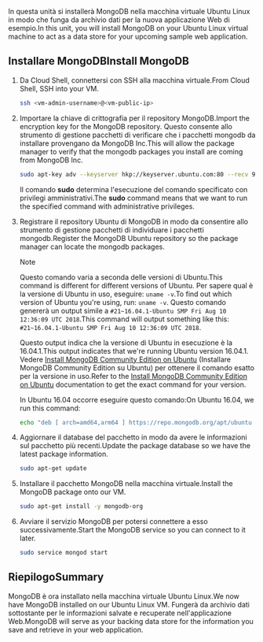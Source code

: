 <span data-ttu-id="a9a66-101">In questa unità si installerà MongoDB nella macchina virtuale Ubuntu Linux in modo che funga da archivio dati per la nuova applicazione Web di esempio.</span><span class="sxs-lookup"><span data-stu-id="a9a66-101">In this unit, you will install MongoDB on your Ubuntu Linux virtual machine to act as a data store for your upcoming sample web application.</span></span>

## <a name="install-mongodb"></a><span data-ttu-id="a9a66-102">Installare MongoDB</span><span class="sxs-lookup"><span data-stu-id="a9a66-102">Install MongoDB</span></span>

1. <span data-ttu-id="a9a66-103">Da Cloud Shell, connettersi con SSH alla macchina virtuale.</span><span class="sxs-lookup"><span data-stu-id="a9a66-103">From Cloud Shell, SSH into your VM.</span></span>

    ```bash
    ssh <vm-admin-username>@<vm-public-ip>
    ```

1. <span data-ttu-id="a9a66-104">Importare la chiave di crittografia per il repository MongoDB.</span><span class="sxs-lookup"><span data-stu-id="a9a66-104">Import the encryption key for the MongoDB repository.</span></span> <span data-ttu-id="a9a66-105">Questo consente allo strumento di gestione pacchetti di verificare che i pacchetti mongodb da installare provengano da MongoDB Inc.</span><span class="sxs-lookup"><span data-stu-id="a9a66-105">This will allow the package manager to verify that the mongodb packages you install are coming from MongoDB Inc.</span></span>

    ```bash
    sudo apt-key adv --keyserver hkp://keyserver.ubuntu.com:80 --recv 9DA31620334BD75D9DCB49F368818C72E52529D4
    ```

    <span data-ttu-id="a9a66-106">Il comando **sudo** determina l'esecuzione del comando specificato con privilegi amministrativi.</span><span class="sxs-lookup"><span data-stu-id="a9a66-106">The **sudo** command means that we want to run the specified command with administrative privileges.</span></span>

1. <span data-ttu-id="a9a66-107">Registrare il repository Ubuntu di MongoDB in modo da consentire allo strumento di gestione pacchetti di individuare i pacchetti mongodb.</span><span class="sxs-lookup"><span data-stu-id="a9a66-107">Register the MongoDB Ubuntu repository so the package manager can locate the mongodb packages.</span></span>

    > [!NOTE]
    > <span data-ttu-id="a9a66-108">Questo comando varia a seconda delle versioni di Ubuntu.</span><span class="sxs-lookup"><span data-stu-id="a9a66-108">This command is different for different versions of Ubuntu.</span></span> <span data-ttu-id="a9a66-109">Per sapere qual è la versione di Ubuntu in uso, eseguire: `uname -v`.</span><span class="sxs-lookup"><span data-stu-id="a9a66-109">To find out which version of Ubuntu you're using, run: `uname -v`.</span></span>
    > <span data-ttu-id="a9a66-110">Questo comando genererà un output simile a `#21~16.04.1-Ubuntu SMP Fri Aug 10 12:36:09 UTC 2018`.</span><span class="sxs-lookup"><span data-stu-id="a9a66-110">This command will output something like this: `#21~16.04.1-Ubuntu SMP Fri Aug 10 12:36:09 UTC 2018`.</span></span>
    >
    > <span data-ttu-id="a9a66-111">Questo output indica che la versione di Ubuntu in esecuzione è la 16.04.1.</span><span class="sxs-lookup"><span data-stu-id="a9a66-111">This output indicates that we're running Ubuntu version 16.04.1.</span></span>
    > <span data-ttu-id="a9a66-112">Vedere [Install MongoDB Community Edition on Ubuntu](https://docs.mongodb.com/manual/tutorial/install-mongodb-on-ubuntu/) (Installare MongoDB Community Edition su Ubuntu) per ottenere il comando esatto per la versione in uso.</span><span class="sxs-lookup"><span data-stu-id="a9a66-112">Refer to the [Install MongoDB Community Edition on Ubuntu](https://docs.mongodb.com/manual/tutorial/install-mongodb-on-ubuntu/) documentation to get the exact command for your version.</span></span>

    <span data-ttu-id="a9a66-113">In Ubuntu 16.04 occorre eseguire questo comando:</span><span class="sxs-lookup"><span data-stu-id="a9a66-113">On Ubuntu 16.04, we run this command:</span></span>

    ```bash
    echo "deb [ arch=amd64,arm64 ] https://repo.mongodb.org/apt/ubuntu xenial/mongodb-org/4.0 multiverse" | sudo tee /etc/apt/sources.list.d/mongodb-org-4.0.list
    ```

1. <span data-ttu-id="a9a66-114">Aggiornare il database del pacchetto in modo da avere le informazioni sul pacchetto più recenti.</span><span class="sxs-lookup"><span data-stu-id="a9a66-114">Update the package database so we have the latest package information.</span></span>

    ```bash
    sudo apt-get update
    ```

1. <span data-ttu-id="a9a66-115">Installare il pacchetto MongoDB nella macchina virtuale.</span><span class="sxs-lookup"><span data-stu-id="a9a66-115">Install the MongoDB package onto our VM.</span></span>

    ```bash
    sudo apt-get install -y mongodb-org
    ```

1. <span data-ttu-id="a9a66-116">Avviare il servizio MongoDB per potersi connettere a esso successivamente.</span><span class="sxs-lookup"><span data-stu-id="a9a66-116">Start the MongoDB service so you can connect to it later.</span></span>

    ```bash
    sudo service mongod start
    ```

## <a name="summary"></a><span data-ttu-id="a9a66-117">Riepilogo</span><span class="sxs-lookup"><span data-stu-id="a9a66-117">Summary</span></span>

<span data-ttu-id="a9a66-118">MongoDB è ora installato nella macchina virtuale Ubuntu Linux.</span><span class="sxs-lookup"><span data-stu-id="a9a66-118">We now have MongoDB installed on our Ubuntu Linux VM.</span></span> <span data-ttu-id="a9a66-119">Fungerà da archivio dati sottostante per le informazioni salvate e recuperate nell'applicazione Web.</span><span class="sxs-lookup"><span data-stu-id="a9a66-119">MongoDB will serve as your backing data store for the information you save and retrieve in your web application.</span></span>